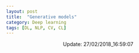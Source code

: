 ```yaml
---
layout: post
title:  "Generative models"
category: Deep learning
tags: [DL, NLP, CV, CL]
---
```





<center> Update: 27/02/2018_16:59:07</center>

  	
